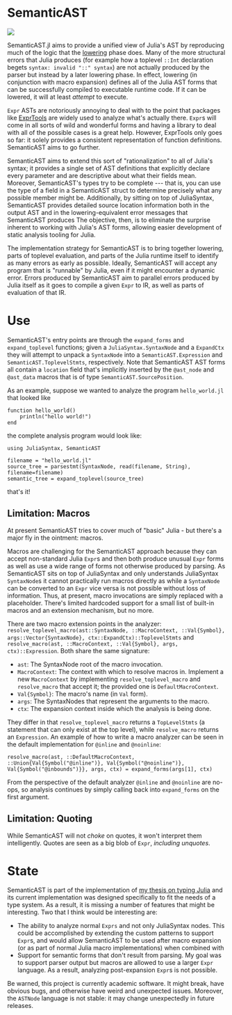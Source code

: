 # SemanticAST

[![](https://img.shields.io/badge/docs-latest-blue.svg)](https://benchung.github.io/SemanticAST.jl/dev)

SemanticAST.jl aims to provide a unified view of Julia's AST by reproducing much of the logic that the [lowering](https://docs.julialang.org/en/v1/devdocs/eval/#dev-parsing) phase does.
Many of the more structural errors that Julia produces (for example how a toplevel `::Int` declaration begets `syntax: invalid "::" syntax`) are not actually produced by the parser
but instead by a later lowering phase. In effect, lowering (in conjunction with macro expansion) defines all of the Julia AST forms that can be successfully compiled to executable runtime code.
If it can be lowered, it will at least *attempt* to execute.

`Expr` ASTs are notoriously annoying to deal with to the point that packages like
[ExprTools](https://github.com/invenia/ExprTools.jl) are widely used to analyze what's actually there. `Expr`s will come in all sorts of wild and wonderful forms and having a library
to deal with all of the possible cases is a great help. However, ExprTools only goes so far: it solely provides a consistent representation of function definitions. SemanticAST aims to
go further.

SemanticAST aims to extend this sort of "rationalization" to all of Julia's syntax; it provides a single set of AST definitions that explicitly declare every parameter and are descriptive
about what their fields mean. Moreover, SemanticAST's types try to be complete --- that is, you can use the type of a field in a SemanticAST struct to determine precisely what any possible
member might be. Additionally, by sitting on top of JuliaSyntax, SemanticAST provides detailed source location information both in the output AST and in the lowering-equivalent error messages
that SemanticAST produces The objective, then, is to eliminate the surprise inherent to working with Julia's AST forms, allowing easier development of static analysis tooling for Julia.

The implementation strategy for SemanticAST is to bring together lowering, parts of toplevel evaluation, and parts of the Julia runtime itself to identify as many errors as early as possible.
Ideally, SemanticAST will accept any program that is "runnable" by Julia, even if it might encounter a dynamic error. Errors produced by SemanticAST aim to parallel errors produced by Julia
itself as it goes to compile a given `Expr` to IR, as well as parts of evaluation of that IR.

# Use

SemanticAST's entry points are through the `expand_forms` and `expand_toplevel` functions; given a
`JuliaSyntax.SyntaxNode` and a `ExpandCtx` they will attempt to unpack a `SyntaxNode` into a `SemanticAST.Expression` and `SemanticAST.ToplevelStmts`, respectively.
Note that SemanticAST AST forms all contain a `location` field that's implicitly inserted by the `@ast_node` and `@ast_data` macros that is of type `SemanticAST.SourcePosition`.

As an example, suppose we wanted to analyze the program `hello_world.jl` that looked like

```
function hello_world()
    println("hello world!")
end
```

the complete analysis program would look like:
```
using JuliaSyntax, SemanticAST

filename = "hello_world.jl"
source_tree = parsestmt(SyntaxNode, read(filename, String), filename=filename)
semantic_tree = expand_toplevel(source_tree)
```
that's it!



## Limitation: Macros

At present SemanticAST tries to cover much of "basic" Julia - but there's a major fly in the ointment: macros.

Macros are challenging for the SemanticAST approach because they can accept non-standard Julia `Expr`s and then both
produce unusual `Expr` forms as well as use a wide range of forms not otherwise produced by parsing. As SemanticAST sits
on top of JuliaSyntax and only understands JuliaSyntax `SyntaxNode`s it cannot practically run macros directly as while a
`SyntaxNode` can be converted to an `Expr` vice versa is not possible without loss of information. Thus, at present,
macro invocations are simply replaced with a placeholder. There's limited hardcoded support for a small list of built-in macros
and an extension mechanism, but no more.

There are two macro extension points in the analyzer: `resolve_toplevel_macro(ast::SyntaxNode, ::MacroContext, ::Val{Symbol}, args::Vector{SyntaxNode}, ctx::ExpandCtx)::ToplevelStmts` and `resolve_macro(ast, ::MacroContext, ::Val{Symbol}, args, ctx)::Expression`.
Both share the same signature:

* `ast`: The SyntaxNode root of the macro invocation.
* `MacroContext`: The context with which to resolve macros in. Implement a new `MacroContext` by implementing `resolve_toplevel_macro` and `resolve_macro` that accept it; the provided one is `DefaultMacroContext`.
* `Val{Symbol}`: The macro's name (in `Val` form).
* `args`: The SyntaxNodes that represent the arguments to the macro.
* `ctx`: The expansion context inside which the analysis is being done.

They differ in that `resolve_toplevel_macro` returns a `TopLevelStmts` (a statement that can only exist at the top level), while `resolve_macro` returns an `Expression`. An example of how to write a macro analyzer
can be seen in the default implementation for `@inline` and `@noinline`:

```
resolve_macro(ast, ::DefaultMacroContext, ::Union{Val{Symbol("@inline")}, Val{Symbol("@noinline")}, Val{Symbol("@inbounds")}}, args, ctx) = expand_forms(args[1], ctx)
```

From the perspective of the default analyzer `@inline` and `@noinline` are no-ops, so analysis continues by simply calling back into `expand_forms` on the first
argument.

## Limitation: Quoting

While SemanticAST will not *choke* on quotes, it won't interpret them intelligently. Quotes are seen as a big blob of `Expr`,
*including unquotes*.

# State

SemanticAST is part of the implementation of [my thesis on typing Julia](https://benchung.github.io/papers/thesis.pdf) and its current implementation
was designed specifically to fit the needs of a type system. As a result, it is missing a number of features that might be interesting. Two that I think
would be interesting are:

* The ability to analyze normal `Exprs` and not only JuliaSyntax nodes. This could be accomplished by extending the custom patterns to support `Expr`s, and would allow SemanticAST to be used after macro expansion (or as part of normal Julia macro implementations) when combined with
* Support for semantic forms that don't result from parsing. My goal was to support parser output but macros are allowed to use a larger `Expr` language. As a result, analyzing post-expansion `Expr`s is not possible.

Be warned, this project is currently academic software. It might break, have obvious bugs, and otherwise have weird and unexpected issues. Moreover,
the `ASTNode` language is not stable: it may change unexpectedly in future releases.

